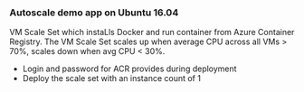 ### Autoscale demo app on Ubuntu 16.04 ###

VM Scale Set which instaLls Docker and run container from Azure Container Registry. The VM Scale Set scales up when average CPU across all VMs > 70%, scales down when avg CPU < 30%.

- Login and password for ACR provides during deployment
- Deploy the scale set with an instance count of 1 
